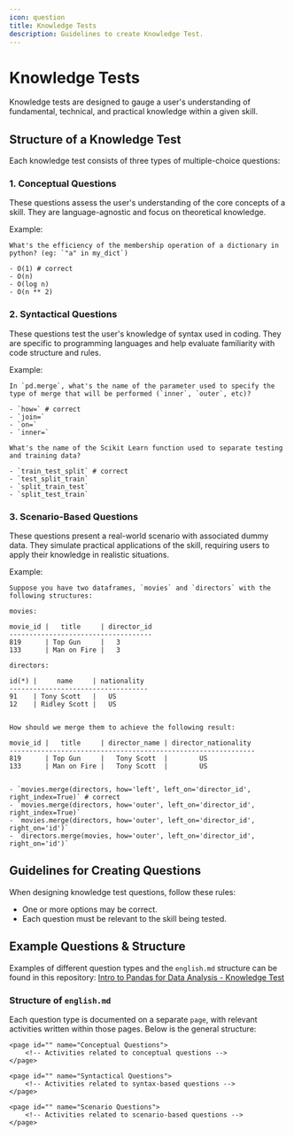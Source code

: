 ```yaml
---
icon: question
title: Knowledge Tests
description: Guidelines to create Knowledge Test.
---
```


# Knowledge Tests

Knowledge tests are designed to gauge a user's understanding of fundamental, technical, and practical knowledge within a given skill.

## Structure of a Knowledge Test

Each knowledge test consists of three types of multiple-choice questions:

### 1. Conceptual Questions
These questions assess the user's understanding of the core concepts of a skill. They are language-agnostic and focus on theoretical knowledge.

Example:
```
What's the efficiency of the membership operation of a dictionary in python? (eg: `"a" in my_dict`)

- O(1) # correct
- O(n)
- O(log n)
- O(n ** 2)
```

### 2. Syntactical Questions
These questions test the user's knowledge of syntax used in coding. They are specific to programming languages and help evaluate familiarity with code structure and rules.

Example:
```
In `pd.merge`, what's the name of the parameter used to specify the type of merge that will be performed (`inner`, `outer`, etc)?

- `how=` # correct
- `join=`
- `on=`
- `inner=`
```
```
What's the name of the Scikit Learn function used to separate testing and training data?

- `train_test_split` # correct
- `test_split_train`
- `split_train_test`
- `split_test_train`
```

### 3. Scenario-Based Questions
These questions present a real-world scenario with associated dummy data. They simulate practical applications of the skill, requiring users to apply their knowledge in realistic situations.

Example:
```
Suppose you have two dataframes, `movies` and `directors` with the following structures:

movies:

movie_id |   title     | director_id
------------------------------------
819      | Top Gun     |   3
133      | Man on Fire |   3

directors:

id(*) |     name     | nationality
-----------------------------------
91    | Tony Scott   |   US
12    | Ridley Scott |   US


How should we merge them to achieve the following result:

movie_id |   title     | director_name | director_nationality
--------------------------------------------------------------
819      | Top Gun     |   Tony Scott  |        US
133      | Man on Fire |   Tony Scott  |        US


- `movies.merge(directors, how='left', left_on='director_id', right_index=True)` # correct
- `movies.merge(directors, how='outer', left_on='director_id', right_index=True)`
- `movies.merge(directors, how='outer', left_on='director_id', right_on='id')`
- `directors.merge(movies, how='outer', left_on='director_id', right_on='id')`
```

## Guidelines for Creating Questions

When designing knowledge test questions, follow these rules:

- One or more options may be correct.
- Each question must be relevant to the skill being tested.

## Example Questions & Structure

Examples of different question types and the `english.md` structure can be found in this repository: [Intro to Pandas for Data Analysis - Knowledge Test](https://github.com/datawars-io-content/knowledge-test-intro-to-pandas)

### Structure of `english.md`

Each question type is documented on a separate `page`, with relevant activities written within those pages. Below is the general structure:

```
<page id="" name="Conceptual Questions">
    <!-- Activities related to conceptual questions -->
</page>

<page id="" name="Syntactical Questions">
    <!-- Activities related to syntax-based questions -->
</page>

<page id="" name="Scenario Questions">
    <!-- Activities related to scenario-based questions -->
</page>
```
